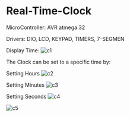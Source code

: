 # Real-Time-Clock
MicroController: AVR atmega 32 

Drivers: DIO, LCD, KEYPAD, TIMERS, 7-SEGMEN

Display Time: 
![c1](https://user-images.githubusercontent.com/120275931/222929989-593e88fc-e255-4c40-a3cb-34cea8335f66.png)

The Clock can be set to a specific time by:

Setting Hours
![c2](https://user-images.githubusercontent.com/120275931/222929991-d125614a-ab91-4f41-94a3-370218b6f8e2.png)

Setting Minutes 
![c3](https://user-images.githubusercontent.com/120275931/222929992-ad7fa812-00cf-419b-a4b0-cde3ed3149a0.png)

Setting Seconds
![c4](https://user-images.githubusercontent.com/120275931/222929993-c66a3dc4-5c56-4e5c-a708-775c8ea677e3.png)


![c5](https://user-images.githubusercontent.com/120275931/222929996-f52307cb-b852-4052-bdb8-9cf175a06c97.png)

